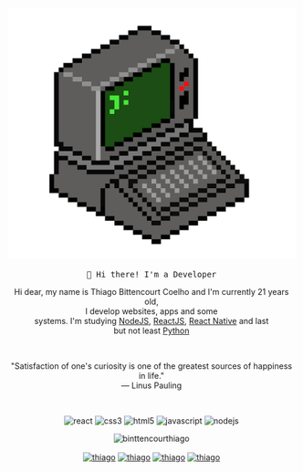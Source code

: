 <p align="center">
  <img src="./pc.png" width="px">
   <br><br>
  <samp>
    👋 Hi there! I'm a Developer
  </samp>

</p>

<!-- ABOUT OF ME -->
<p align="center" style="text-align: center;">
Hi dear, my name is Thiago Bittencourt Coelho and I'm currently 21 years old,<br>I develop websites, apps and some<br> systems. I'm studying <a href="https://nodejs.org/en/">NodeJS</a>, <a href="https://pt-br.reactjs.org/">ReactJS</a>, <a href="https://reactnative.dev/">React Native</a> and last<br> but not least <a href="https://www.python.org/">Python</a> 
</p>
<!-- QUOTE -->
<br>
<p align="center">
"Satisfaction of one's curiosity is one of the greatest sources of happiness in life."
<br>
― Linus Pauling
</p>
<br>

<!-- SOCIAL MEDIAS -->
<p align="center">
<img src="https://devicons.github.io/devicon/devicon.git/icons/react/react-original-wordmark.svg" alt="react" width="20" height="20"/>
<img src="https://devicons.github.io/devicon/devicon.git/icons/css3/css3-original-wordmark.svg" alt="css3"  width="20" height="20"/>
<img src="https://devicons.github.io/devicon/devicon.git/icons/html5/html5-original-wordmark.svg" alt="html5"  width="20" height="20"/>
<img src="https://devicons.github.io/devicon/devicon.git/icons/javascript/javascript-original.svg" alt="javascript" width="20" height="20"/>
<img src="https://devicons.github.io/devicon/devicon.git/icons/nodejs/nodejs-original.svg" alt="nodejs" width="20" height="20"/></p><p align="center">
<img src="https://github-readme-stats.vercel.app/api?username=binttencourthiago&show_icons=true" alt="binttencourthiago"/>
</p>

<p align="center">
<a href="https://www.linkedin.com/in/thiago-bittencourt-coelho-4353ba1a0/" target="blank"><img align="center" src="https://cdn.jsdelivr.net/npm/simple-icons@3.0.1/icons/linkedin.svg" alt="thiago" height="20" width="20" /></a>
<a href="https://pt.stackoverflow.com/users/191681/thiago-bittencourt-coelho" target="blank"><img align="center" src="https://cdn.jsdelivr.net/npm/simple-icons@3.0.1/icons/stackoverflow.svg" alt="thiago" height="20" width="20" /></a>
<a href="https://codesandbox.com/u/thiago" target="blank"><img align="center" src="https://cdn.jsdelivr.net/npm/simple-icons@3.0.1/icons/codesandbox.svg" alt="thiago" height="20" width="20" /></a>
<a href="https://instagram.com/tb.coelho" target="blank"><img align="center" src="https://cdn.jsdelivr.net/npm/simple-icons@3.0.1/icons/instagram.svg" alt="thiago" height="20" width="20" /></a>
</p>

